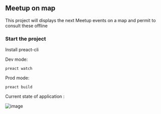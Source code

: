 ## Meetup on map

This project will displays the next Meetup events on a map and permit to consult these offline

### Start the project

Install preact-cli

Dev mode:

```
preact watch
```

Prod mode:
```
preact build
```

Current state of application :

![image](https://user-images.githubusercontent.com/10167015/28067752-d4392fc2-6642-11e7-84a8-945ac3179038.png)


